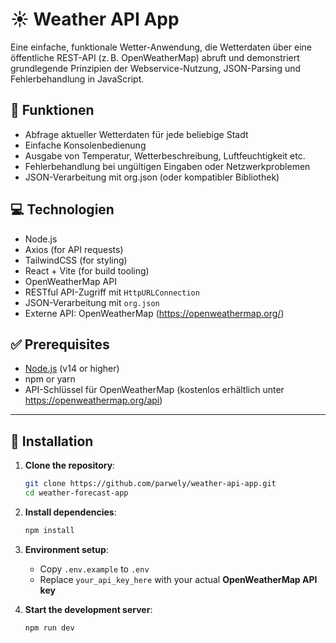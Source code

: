 # ☀️ Weather API App

Eine einfache, funktionale Wetter-Anwendung, die Wetterdaten über eine öffentliche REST-API  (z. B. OpenWeatherMap) abruft und demonstriert grundlegende Prinzipien der Webservice-Nutzung, JSON-Parsing und Fehlerbehandlung in JavaScript.

## 🔧 Funktionen

- Abfrage aktueller Wetterdaten für jede beliebige Stadt
- Einfache Konsolenbedienung
- Ausgabe von Temperatur, Wetterbeschreibung, Luftfeuchtigkeit etc.
- Fehlerbehandlung bei ungültigen Eingaben oder Netzwerkproblemen
- JSON-Verarbeitung mit org.json (oder kompatibler Bibliothek)

## 💻 Technologien

- Node.js
- Axios (for API requests)
- TailwindCSS (for styling)
- React + Vite (for build tooling)
- OpenWeatherMap API
- RESTful API-Zugriff mit `HttpURLConnection`
- JSON-Verarbeitung mit `org.json`
- Externe API: OpenWeatherMap (https://openweathermap.org/)

## ✅ Prerequisites

- [Node.js](https://nodejs.org/) (v14 or higher)
- npm or yarn
- API-Schlüssel für OpenWeatherMap (kostenlos erhältlich unter https://openweathermap.org/api)


---

## 🚀 Installation

1. **Clone the repository**:
   ```bash
   git clone https://github.com/parwely/weather-api-app.git
   cd weather-forecast-app
   ```

2. **Install dependencies**:
   ```bash
   npm install
   ```

3. **Environment setup**:
   - Copy `.env.example` to `.env`
   - Replace `your_api_key_here` with your actual **OpenWeatherMap API key**

4. **Start the development server**:
   ```bash
   npm run dev
   ```

